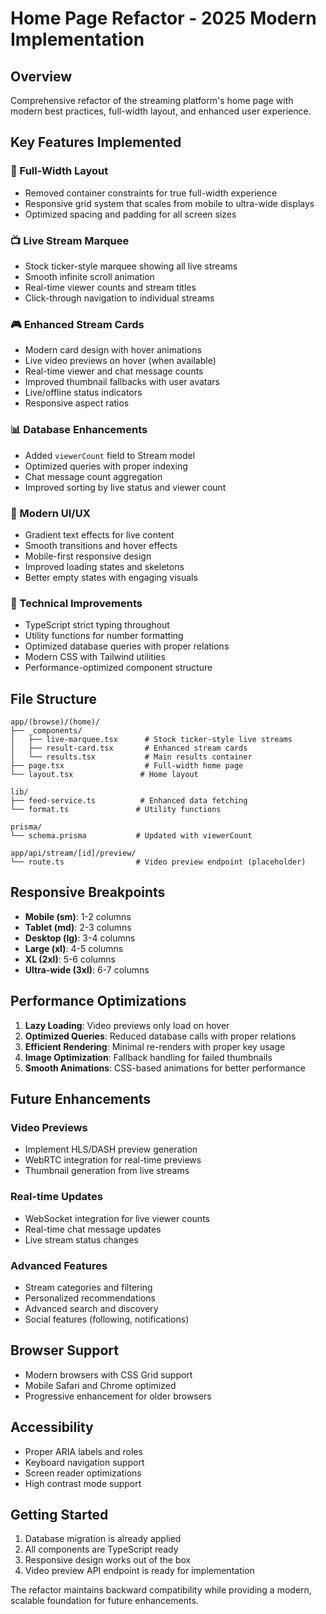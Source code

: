 # Home Page Refactor - 2025 Modern Implementation

## Overview
Comprehensive refactor of the streaming platform's home page with modern best practices, full-width layout, and enhanced user experience.

## Key Features Implemented

### 🎯 Full-Width Layout
- Removed container constraints for true full-width experience
- Responsive grid system that scales from mobile to ultra-wide displays
- Optimized spacing and padding for all screen sizes

### 📺 Live Stream Marquee
- Stock ticker-style marquee showing all live streams
- Smooth infinite scroll animation
- Real-time viewer counts and stream titles
- Click-through navigation to individual streams

### 🎮 Enhanced Stream Cards
- Modern card design with hover animations
- Live video previews on hover (when available)
- Real-time viewer and chat message counts
- Improved thumbnail fallbacks with user avatars
- Live/offline status indicators
- Responsive aspect ratios

### 📊 Database Enhancements
- Added `viewerCount` field to Stream model
- Optimized queries with proper indexing
- Chat message count aggregation
- Improved sorting by live status and viewer count

### 🎨 Modern UI/UX
- Gradient text effects for live content
- Smooth transitions and hover effects
- Mobile-first responsive design
- Improved loading states and skeletons
- Better empty states with engaging visuals

### 🔧 Technical Improvements
- TypeScript strict typing throughout
- Utility functions for number formatting
- Optimized database queries with proper relations
- Modern CSS with Tailwind utilities
- Performance-optimized component structure

## File Structure

```
app/(browse)/(home)/
├── _components/
│   ├── live-marquee.tsx      # Stock ticker-style live streams
│   ├── result-card.tsx       # Enhanced stream cards
│   └── results.tsx           # Main results container
├── page.tsx                  # Full-width home page
└── layout.tsx               # Home layout

lib/
├── feed-service.ts          # Enhanced data fetching
└── format.ts               # Utility functions

prisma/
└── schema.prisma           # Updated with viewerCount

app/api/stream/[id]/preview/
└── route.ts                # Video preview endpoint (placeholder)
```

## Responsive Breakpoints

- **Mobile (sm)**: 1-2 columns
- **Tablet (md)**: 2-3 columns  
- **Desktop (lg)**: 3-4 columns
- **Large (xl)**: 4-5 columns
- **XL (2xl)**: 5-6 columns
- **Ultra-wide (3xl)**: 6-7 columns

## Performance Optimizations

1. **Lazy Loading**: Video previews only load on hover
2. **Optimized Queries**: Reduced database calls with proper relations
3. **Efficient Rendering**: Minimal re-renders with proper key usage
4. **Image Optimization**: Fallback handling for failed thumbnails
5. **Smooth Animations**: CSS-based animations for better performance

## Future Enhancements

### Video Previews
- Implement HLS/DASH preview generation
- WebRTC integration for real-time previews
- Thumbnail generation from live streams

### Real-time Updates
- WebSocket integration for live viewer counts
- Real-time chat message updates
- Live stream status changes

### Advanced Features
- Stream categories and filtering
- Personalized recommendations
- Advanced search and discovery
- Social features (following, notifications)

## Browser Support
- Modern browsers with CSS Grid support
- Mobile Safari and Chrome optimized
- Progressive enhancement for older browsers

## Accessibility
- Proper ARIA labels and roles
- Keyboard navigation support
- Screen reader optimizations
- High contrast mode support

## Getting Started

1. Database migration is already applied
2. All components are TypeScript ready
3. Responsive design works out of the box
4. Video preview API endpoint is ready for implementation

The refactor maintains backward compatibility while providing a modern, scalable foundation for future enhancements.